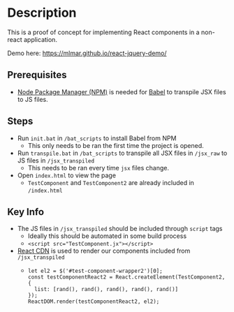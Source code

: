 # Description

This is a proof of concept for implementing React components in a non-react application.


Demo here: https://mlmar.github.io/react-jquery-demo/


## Prerequisites
- [Node Package Manager (NPM)](https://www.npmjs.com/) is needed for [Babel](https://babeljs.io/) to transpile JSX files to JS files.

## Steps
- Run `init.bat` in `/bat_scripts` to install Babel from NPM
  - This only needs to be ran the first time the project is opened.
- Run `transpile.bat` in `/bat_scripts` to transpile all JSX files in `/jsx_raw` to JS files in `/jsx_transpiled`
  - This needs to be ran every time `jsx` files change.
- Open `index.html` to view the page
  - `TestComponent` and `TestComponent2` are already included in `/index.html`

## Key Info
- The JS files in `/jsx_transpiled` should be included through `script` tags
  - Ideally this should be automated in some build process
  - `<script src="TestComponent.jx"></script>`
- [React CDN](https://reactjs.org/docs/cdn-links.html) is used to render our components included from `/jsx_transpiled`
  - ``` 
    let el2 = $('#test-component-wrapper2')[0];
    const testComponentReact2 = React.createElement(TestComponent2, {
      list: [rand(), rand(), rand(), rand(), rand()]
    });
    ReactDOM.render(testComponentReact2, el2);
    ```